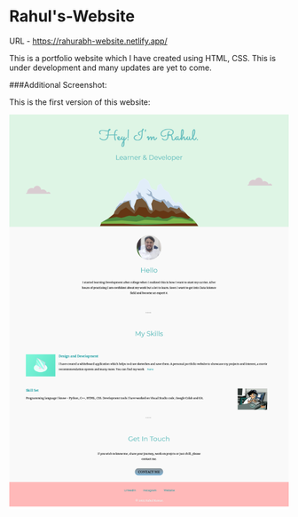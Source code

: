 # Rahul's-Website

URL - https://rahurabh-website.netlify.app/

This is a portfolio website which I have created using HTML, CSS. This is under development and many updates are yet to come. 

###Additional Screenshot:

This is the first version of this website:

<img width="1406" alt="Screenshot 2022-10-11 at 15 55 23" src="https://github.com/RahuRabh/Rahul-s-Website/blob/main/Screenshot%202022-12-16%20at%2013-10-44%20Rahul's%20website.png">

